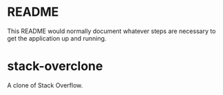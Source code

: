# README

This README would normally document whatever steps are necessary to get the
application up and running.

# stack-overclone
A clone of Stack Overflow.
